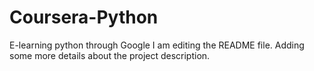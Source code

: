 # Coursera-Python
E-learning python through Google
I am editing the README file. Adding some more details about the project description.
